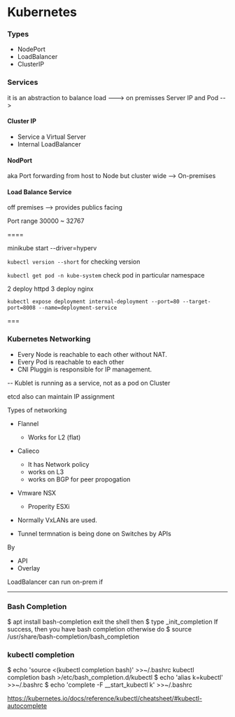 # Kubernetes

### Types
- NodePort
- LoadBalancer 
- ClusterIP

### Services
it is an abstraction to balance load  ---> on premisses Server IP and Pod  -->

#### Cluster IP 
- Service a Virtual Server
- Internal LoadBalancer

#### NodPort 
aka Port forwarding from host to Node but cluster wide --> On-premises

#### Load Balance Service 
 off premises --> provides publics facing


Port range 30000 ~ 32767


====


minikube start --driver=hyperv



`kubectl version --short` for checking version

`kubectl get pod -n kube-system` check pod in particular namespace
 


2 deploy httpd
3 deploy nginx 

`kubectl expose deployment internal-deployment --port=80 --target-port=8008 --name=deployment-service`


=== 
### Kubernetes Networking

- Every Node is reachable to each other without NAT.
- Every Pod is reachable to each other 
- CNI Pluggin is responsible for IP management.


-- Kublet is running as a service, not as a pod on Cluster


etcd also can maintain IP assignment

Types of networking

- Flannel
  - Works for L2 (flat)
- Calieco
  - It has Network policy
  - works on L3 
  - works on BGP for peer propogation
- Vmware NSX
  - Properity ESXi



- Normally VxLANs are used.
- Tunnel termnation is being done on Switches by APIs 

By 
- API
- Overlay

LoadBalancer can run on-prem if 


---

### Bash Completion
$ apt install bash-completion
exit the shell then
$ type _init_completion
If success, then you have bash completion otherwise do
$ source /usr/share/bash-completion/bash_completion

### kubectl completion
$ echo 'source <(kubectl completion bash)' >>~/.bashrc
kubectl completion bash >/etc/bash_completion.d/kubectl
$ echo 'alias k=kubectl' >>~/.bashrc
$ echo 'complete -F __start_kubectl k' >>~/.bashrc

https://kubernetes.io/docs/reference/kubectl/cheatsheet/#kubectl-autocomplete

